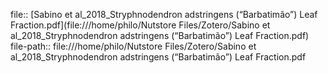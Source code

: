 file:: [Sabino et al_2018_Stryphnodendron adstringens (“Barbatimão”) Leaf Fraction.pdf](file:///home/philo/Nutstore Files/Zotero/Sabino et al_2018_Stryphnodendron adstringens (“Barbatimão”) Leaf Fraction.pdf)
file-path:: file:///home/philo/Nutstore Files/Zotero/Sabino et al_2018_Stryphnodendron adstringens (“Barbatimão”) Leaf Fraction.pdf
